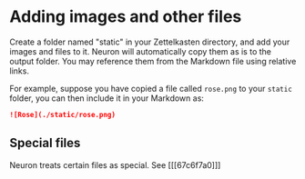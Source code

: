 # Adding images and other files

Create a folder named "static" in your Zettelkasten directory, and add your
images and files to it. Neuron will automatically copy them as is to the output
folder. You may reference them from the Markdown file using relative links.

For example, suppose you have copied a file called `rose.png` to your `static`
folder, you can then include it in your Markdown as:

```markdown
![Rose](./static/rose.png)
```

## Special files

Neuron treats certain files as special. See [[[67c6f7a0]]]

